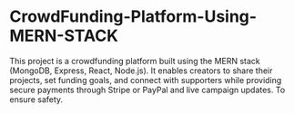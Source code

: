 # CrowdFunding-Platform-Using-MERN-STACK
This project is a crowdfunding platform built using the MERN stack (MongoDB, Express, React, Node.js). It enables creators to share their projects, set funding goals, and connect with supporters while providing secure payments through Stripe or PayPal and live campaign updates. To ensure safety.

